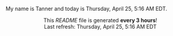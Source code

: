 My name is Tanner and today is Thursday, April 25, 5:16 AM EDT.

<p align="center">This <i>README</i> file is generated <b>every 3 hours</b>!</br>Last refresh: Thursday, April 25, 5:16 AM EDT<br /></p>
